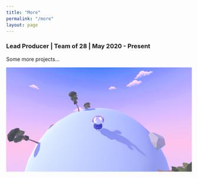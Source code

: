 ```yaml
---
title: "More"
permalink: "/more"
layout: page
---
```


### <orange>Lead Producer</orange> | <orange>Team of 28</orange> | <olive>May 2020 - Present</olive>
 
Some more projects...
 
![orbit](/assets/images/orbit.png)